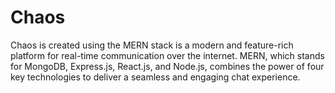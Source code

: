 # Chaos
Chaos is created using the MERN stack is a modern and feature-rich platform for real-time communication over the internet. MERN, which stands for MongoDB, Express.js, React.js, and Node.js, combines the power of four key technologies to deliver a seamless and engaging chat experience.
